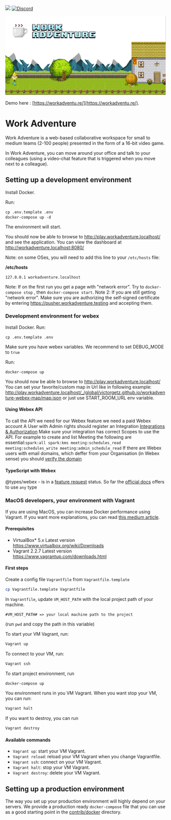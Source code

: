 ![](https://github.com/thecodingmachine/workadventure/workflows/Continuous%20Integration/badge.svg) [![Discord](https://img.shields.io/discord/821338762134290432?label=Discord)](https://discord.gg/YGtngdh9gt)

![WorkAdventure landscape image](README-INTRO.jpg)

Demo here : [https://workadventu.re/](https://workadventu.re/).

# Work Adventure

Work Adventure is a web-based collaborative workspace for small to medium teams (2-100 people) presented in the form of a
16-bit video game.

In Work Adventure, you can move around your office and talk to your colleagues (using a video-chat feature that is
triggered when you move next to a colleague).


## Setting up a development environment

Install Docker.

Run:

```
cp .env.template .env
docker-compose up -d
```

The environment will start.

You should now be able to browse to http://play.workadventure.localhost/ and see the application.
You can view the dashboard at http://workadventure.localhost:8080/

Note: on some OSes, you will need to add this line to your `/etc/hosts` file:

**/etc/hosts**
```
127.0.0.1 workadventure.localhost
```

Note: If on the first run you get a page with "network error". Try to ``docker-compose stop`` , then ``docker-compose start``.
Note 2: If you are still getting "network error". Make sure you are authorizing the self-signed certificate by entering https://pusher.workadventure.testing and accepting them.

### Development environment for webex

Install Docker.
Run:

```
cp .env.template .env
```

Make sure you have webex variables.
We recommend to set DEBUG_MODE to `true`

Run:

```
docker-compose up
```

You should now be able to browse to http://play.workadventure.localhost/ 
You can set your favorite/custom map in Url like in following example: http://play.workadventure.localhost/_/global/victorgetz.github.io/workadventure-webex-map/map.json
or just use START_ROOM_URL env variable.

#### Using Webex API

To call the API we need for our Webex feature we need a paid Webex account
A User with Admin rights should register an Integration [Integrations & Authorization](https://developer.webex.com/docs/integrations)
Make sure your integration has correct Scopes to use the API. For example to create and list Meeting the following are essential:`spark:all spark:kms meeting:schedules_read meeting:schedules_write meeting:admin_schedule_read`
If there are Webex users with email domains, which deffer from your Organisation (in Webex sense) you should [verify the domain](https://help.webex.com/en-US/article/nceb8tm/Claim-Users-to-Your-Organization-(Convert-Users))

#### TypeScript with Webex

@types/webex - is in a [feature request](https://ciscocollabcustomer.ideas.aha.io/ideas/WXCUST-I-3303) status. So far the [official docs](https://developer.cisco.com/codeexchange/github/repo/gleitschirmjaeger/webpack5_typescript_webex_sample/) offers to use `any` type

### MacOS developers, your environment with Vagrant

If you are using MacOS, you can increase Docker performance using Vagrant. If you want more explanations, you can read [this medium article](https://medium.com/better-programming/vagrant-to-increase-docker-performance-with-macos-25b354b0c65c).

#### Prerequisites

- VirtualBox*	5.x	Latest version	https://www.virtualbox.org/wiki/Downloads
- Vagrant	2.2.7	Latest version	https://www.vagrantup.com/downloads.html

#### First steps

Create a config file `Vagrantfile` from `Vagrantfile.template`

```bash
cp Vagrantfile.template Vagrantfile
```

In `Vagrantfile`, update `VM_HOST_PATH` with the local project path of your machine.

```
#VM_HOST_PATH# => your local machine path to the project

```

(run `pwd` and copy the path in this variable)

To start your VM Vagrant, run:

```bash
Vagrant up
```

To connect to your VM, run:


```bash
Vagrant ssh
```

To start project environment, run

```bash
docker-compose up
```

You environment runs in you VM Vagrant. When you want stop your VM, you can run:

````bash
Vagrant halt
````

If you want to destroy, you can run

````bash
Vagrant destroy
````

#### Available commands

* `Vagrant up`: start your VM Vagrant.
* `Vagrant reload`: reload your VM Vagrant when you change Vagrantfile.
* `Vagrant ssh`: connect on your VM Vagrant.
* `Vagrant halt`: stop your VM Vagrant.
* `Vagrant destroy`: delete your VM Vagrant.

## Setting up a production environment

The way you set up your production environment will highly depend on your servers.
We provide a production ready `docker-compose` file that you can use as a good starting point in the [contrib/docker](https://github.com/thecodingmachine/workadventure/tree/master/contrib/docker) directory.
